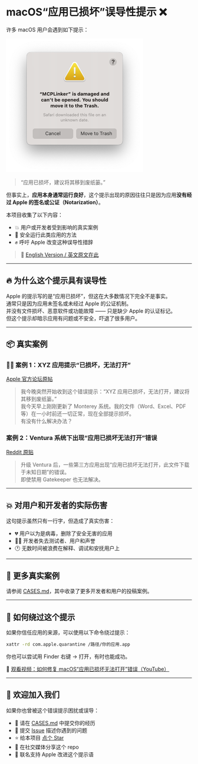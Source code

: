 # macOS“应用已损坏”误导性提示 ❌

许多 macOS 用户会遇到如下提示：

![MCPLinker](./assets/MCPLinker-damage.png)

> “应用已损坏，建议将其移到废纸篓。”

但事实上，**应用本身通常运行良好**，这个提示出现的原因往往只是因为应用**没有经过 Apple 的签名或公证（Notarization）**。

本项目收集了以下内容：
- 💥 用户或开发者受到影响的真实案例
- 🔧 安全运行此类应用的方法
- ✊ 呼吁 Apple 改变这种误导性措辞

> 📖 [English Version / 英文原文在此](./README.md)

---

## 🔥 为什么这个提示具有误导性

Apple 的提示写的是“应用已损坏”，但这在大多数情况下完全不是事实。  
通常只是因为应用未签名或未经过 Apple 的公证机制。  
并没有文件损坏、恶意软件或功能故障 —— 只是缺少 Apple 的认证标记。  
但这个提示却暗示应用有问题或不安全，吓退了很多用户。

---

## 📦 真实案例

### 🧑‍💻 案例 1：XYZ 应用提示“已损坏，无法打开”

[Apple 官方论坛原帖](https://discussions.apple.com/thread/253714860)

> 我今晚突然开始收到这个错误提示：“XYZ 应用已损坏，无法打开，建议将其移到废纸篓。”  
> 我今天早上刚刚更新了 Monterey 系统。我的文件（Word、Excel、PDF 等）在一小时前还一切正常，现在全部提示损坏。  
> 有没有什么解决办法？

### 案例 2：Ventura 系统下出现“应用已损坏无法打开”错误

[Reddit 原贴](https://www.reddit.com/r/macsysadmin/comments/13vu7f3/app_is_damaged_and_cant_be_opened_error_on_ventura/)

> 升级 Ventura 后，一些第三方应用出现“应用已损坏无法打开，此文件下载于未知日期”的错误。  
> 即使禁用 Gatekeeper 也无法解决。

---

## 💥 对用户和开发者的实际伤害

这句提示虽然只有一行字，但造成了真实伤害：
- 💔 用户以为是病毒，删除了安全无害的应用
- 🧑‍💻 开发者失去测试者、用户和声誉
- 🕐 无数时间被浪费在解释、调试和安抚用户上

---

## 🧪 更多真实案例

请参阅 [CASES.md](./CASES.md)，其中收录了更多开发者和用户的投稿案例。

---

## 🧰 如何绕过这个提示

如果你信任应用的来源，可以使用以下命令绕过提示：

```sh
xattr -rd com.apple.quarantine /路径/你的应用.app
```

你也可以尝试用 Finder 右键 → 打开，有时也能成功。

🎥 [观看视频：如何修复 macOS“应用已损坏无法打开”错误（YouTube）](https://www.youtube.com/watch?v=MEHFd0PCQh4)

---

## 🤝 欢迎加入我们

如果你也曾被这个错误提示困扰或误导：
- 📩 请在 [CASES.md](./CASES.md) 中提交你的经历
- 🐛 提交 [Issue](https://github.com/milisp/misleading-macos-damaged-warning/issues) 描述你遇到的问题
- ⭐ 给本项目 [点个 Star](https://github.com/milisp/misleading-macos-damaged-warning)
- 🔁 在社交媒体分享这个 repo
- 🧾 联名支持 Apple 改进这个提示语
